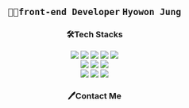 <div align="center">
 <h2>
 <code>👩‍💻front-end Developer</code>
 <code>Hyowon Jung</code>
 </h2>
<h3>🛠Tech Stacks</h3>
<div dir="auto">
 <img src="https://img.shields.io/badge/HTML5-353535?style=for-the-badge&logo=HTML5&logoColor=E34F26"/>
 <img src="https://img.shields.io/badge/CSS3-353535?style=for-the-badge&logo=CSS3&logoColor=1572B6"/>
 <img src="https://img.shields.io/badge/JavaScript-353535?style=for-the-badge&logo=JavaScript&logoColor=F7DF1E"/>
 <img src="https://img.shields.io/badge/React-353535?style=for-the-badge&logo=React&logoColor=61DAFB"/>
 <img src="https://img.shields.io/badge/Svelte-353535?style=for-the-badge&logo=Svelte&logoColor=FF3E00"/></br>
 <img src="https://img.shields.io/badge/Styled Components-353535?style=for-the-badge&logo=Styled Components&logoColor=DB7093"/>
 <img src="https://img.shields.io/badge/Sass-353535?style=for-the-badge&logo=Sass&logoColor=CC6699"/>
 <img src="https://img.shields.io/badge/three.js-353535?style=for-the-badge&logo=three.js&logoColor=ffffff"/></br>
 <img src="https://img.shields.io/badge/Adobe Photoshop-353535?style=for-the-badge&logo=Adobe Photoshop&logoColor=31A8FF"/>
 <img src="https://img.shields.io/badge/Adobe Illustrator-353535?style=for-the-badge&logo=Adobe Illustrator&logoColor=FF9A00"/>
 <img src="https://img.shields.io/badge/Adobe After Effects-353535?style=for-the-badge&logo=Adobe After Effects&logoColor=9999FF"/>
</div>
<h3>🖊Contact Me</h3>
 <div>
   <img src="https://img.shields.io/badge/Gmail-353535?style=for-the-badge&logo=Gmail&logoColor=EA4335&link=mailto:hcircle093@gmail.com/>
 </div>
</div>
